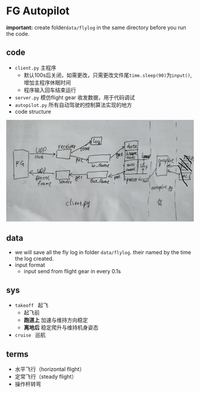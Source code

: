 # FG Autopilot

**important:** create folder`data/flylog` in the same directory before you run the code.

## code

- `client.py` 主程序
    - 默认100s后关闭，如需更改，只需更改文件尾`time.sleep(90)`为`input()`,增加主程序休眠时间
    - 程序输入回车结束运行
- `server.py` 模仿flight gear 收发数据，用于代码调试
- `autopilot.py` 所有自动驾驶的控制算法实现的地方
- code structure

![struct](doc/struct.jpg)

## data

- we will save all the fly log in folder `data/flylog`. their named by the time the log created.
- input format
    - input send from flight gear in every 0.1s

## sys

- `takeoff ` 起飞
    - 起飞前
    - **跑道上** 加速与维持方向稳定
    - **离地后** 稳定爬升与维持机身姿态
- `cruise ` 巡航

## terms

- 水平飞行（horizontal flight）
- 定常飞行（steady flight）
- 操作杆转弯